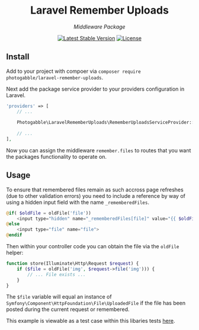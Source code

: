 <h1 align="center">Laravel Remember Uploads</h1>
<p align="center"><em>Middleware Package</em></p>

<p align="center">
  <a href="https://packagist.org/packages/photogabble/laravel-remember-uploads"><img src="https://poser.pugx.org/photogabble/laravel-remember-uploads/v/stable.svg" alt="Latest Stable Version"></a>
  <a href="LICENSE"><img src="https://poser.pugx.org/photogabble/laravel-remember-uploads/license.svg" alt="License"></a>
</p>

## Install

Add to your project with compoer via `composer require photogabble/laravel-remember-uploads`.

Next add the package service provider to your providers configuration in Laravel.

```php
'providers' => [
    // ...
    
    Photogabble\LaravelRememberUploads\RememberUploadsServiceProvider::class,
    
    // ...
],
```

Now you can assign the middleware `remember.files` to routes that you want the packages functionality to operate on.

## Usage

To ensure that remembered files remain as such accross page refreshes (due to other validation errors) you need to include a reference by way of using a hidden input field with the name `_rememberedFiles`.

```php
@if( $oldFile = oldFile('file'))
    <input type="hidden" name="_rememberedFiles[file]" value="{{ $oldFile->getFilename() }}">
@else
    <input type="file" name="file">
@endif
```

Then within your controller code you can obtain the file via the `oldFile` helper:

```php
function store(Illuminate\Http\Request $request) {    
    if ($file = oldFile('img', $request->file('img'))) {
        // ... File exists ...
    }
}
```

The `$file` variable will equal an instance of `Symfony\Component\HttpFoundation\File\UploadedFile` if the file has been posted during the current request or remembered. 

This example is viewable as a test case within this libaries tests [here](https://github.com/photogabble/laravel-remember-uploads/blob/master/tests/UploadTest.php#L114).
